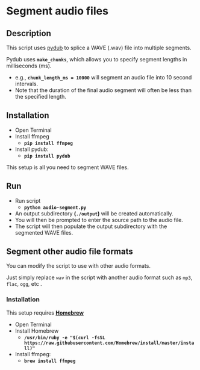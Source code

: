 # Segment audio files

## Description

This script uses [pydub](https://github.com/jiaaro/pydub/ "jiaaro - Pydub | Github") to splice a WAVE (.wav) file into multiple segments.

Pydub uses **`make_chunks`**, which allows you to specify segment lengths in milliseconds (ms).
* e.g., **`chunk_length_ms = 10000`** will segment an audio file into 10 second intervals. 
* Note that the duration of the final audio segment will often be less than the specified length.



## Installation
* Open Terminal
* Install ffmpeg
	* **`pip install ffmpeg`**
* Install pydub:
	* **`pip install pydub`**

This setup is all you need to segment WAVE files.


## Run
* Run script
	*  **`python audio-segment.py`**
* An output subdirectory **(`./output`)** will be created automatically.
* You will then be prompted to enter the source path to the audio file.
* The script will then populate the output subdirectory with the segmented WAVE files.


## Segment other audio file formats
You can modify the script to use with other audio formats. 

Just simply replace `wav` in the script with another audio format such as `mp3`, `flac`, `ogg`, etc .

### Installation
This setup requires **[Homebrew](https://brew.sh/ "Homebrew - The missing package manager for macOS or Linux")**
* Open Terminal
* Install Homebrew 
	* **`/usr/bin/ruby -e "$(curl -fsSL https://raw.githubusercontent.com/Homebrew/install/master/install)"`**
* Install ffmpeg:
 	* **`brew install ffmpeg`** 
